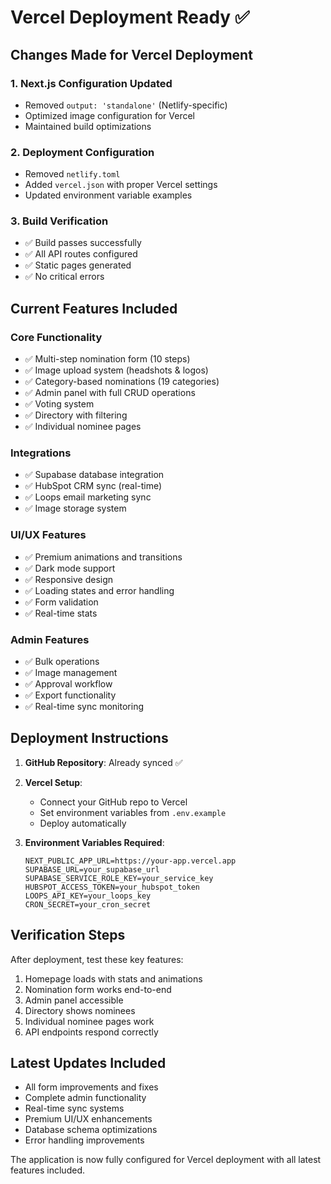 # Vercel Deployment Ready ✅

## Changes Made for Vercel Deployment

### 1. Next.js Configuration Updated
- Removed `output: 'standalone'` (Netlify-specific)
- Optimized image configuration for Vercel
- Maintained build optimizations

### 2. Deployment Configuration
- Removed `netlify.toml` 
- Added `vercel.json` with proper Vercel settings
- Updated environment variable examples

### 3. Build Verification
- ✅ Build passes successfully
- ✅ All API routes configured
- ✅ Static pages generated
- ✅ No critical errors

## Current Features Included

### Core Functionality
- ✅ Multi-step nomination form (10 steps)
- ✅ Image upload system (headshots & logos)
- ✅ Category-based nominations (19 categories)
- ✅ Admin panel with full CRUD operations
- ✅ Voting system
- ✅ Directory with filtering
- ✅ Individual nominee pages

### Integrations
- ✅ Supabase database integration
- ✅ HubSpot CRM sync (real-time)
- ✅ Loops email marketing sync
- ✅ Image storage system

### UI/UX Features
- ✅ Premium animations and transitions
- ✅ Dark mode support
- ✅ Responsive design
- ✅ Loading states and error handling
- ✅ Form validation
- ✅ Real-time stats

### Admin Features
- ✅ Bulk operations
- ✅ Image management
- ✅ Approval workflow
- ✅ Export functionality
- ✅ Real-time sync monitoring

## Deployment Instructions

1. **GitHub Repository**: Already synced ✅
2. **Vercel Setup**: 
   - Connect your GitHub repo to Vercel
   - Set environment variables from `.env.example`
   - Deploy automatically

3. **Environment Variables Required**:
   ```
   NEXT_PUBLIC_APP_URL=https://your-app.vercel.app
   SUPABASE_URL=your_supabase_url
   SUPABASE_SERVICE_ROLE_KEY=your_service_key
   HUBSPOT_ACCESS_TOKEN=your_hubspot_token
   LOOPS_API_KEY=your_loops_key
   CRON_SECRET=your_cron_secret
   ```

## Verification Steps

After deployment, test these key features:
1. Homepage loads with stats and animations
2. Nomination form works end-to-end
3. Admin panel accessible
4. Directory shows nominees
5. Individual nominee pages work
6. API endpoints respond correctly

## Latest Updates Included

- All form improvements and fixes
- Complete admin functionality
- Real-time sync systems
- Premium UI/UX enhancements
- Database schema optimizations
- Error handling improvements

The application is now fully configured for Vercel deployment with all latest features included.